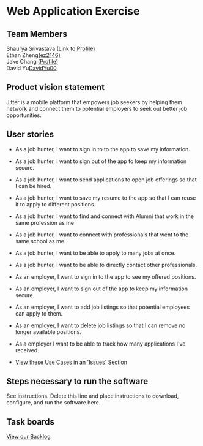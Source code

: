 # Web Application Exercise

## Team Members
Shaurya Srivastava [(Link to Profile)](https://github.com/shauryasr04)<br>
Ethan Zheng[(ez2146)](https://github.com/ez2146)<br>
Jake Chang [(Profile)](https://github.com/jakechang1284)<br>
David Yu[DavidYu00](https://github.com/DavidYu00) <br>

## Product vision statement

Jitter is a mobile platform that empowers job seekers by helping them network and connect them to potential employers to seek out better job opportunities.

## User stories 

* As a job hunter, I want to sign in to to the app to save my information.
* As a job hunter, I want to sign out of the app to keep my information secure.
* As a job hunter, I want to send applications to open job offerings so that I can be hired.
* As a job hunter, I want to save my resume to the app so that I can reuse it to apply to different positions.
* As a job hunter, I want to find and connect with Alumni that work in the same profession as me
* As a job hunter, I want to connect with professionals that went to the same school as me.
* As a job hunter, I want to be able to apply to many jobs at once.
* As a job hunter, I want to be able to directly contact other professionals. 

* As an employer, I want to sign in to the app to see my offered positions.
* As an employer, I want to sign out of the app to keep my information secure.
* As an employer, I want to add job listings so that potential employees can apply to them.
* As an employer, I want to delete job listings so that I can remove no longer available positions.
* As a employer I want to be able to track how many applications I've received. 
* [View these Use Cases in an 'Issues' Section](https://github.com/software-students-spring2025/2-web-app-toast/issues)

## Steps necessary to run the software

See instructions. Delete this line and place instructions to download, configure, and run the software here.

## Task boards

[View our Backlog](https://github.com/orgs/software-students-spring2025/projects/64)
